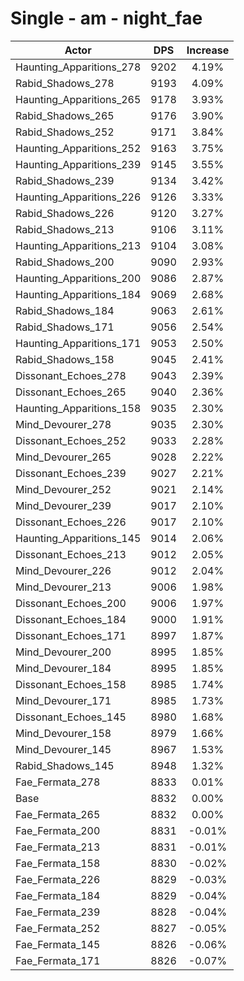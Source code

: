 # Single - am - night_fae
| Actor | DPS | Increase |
|---|:---:|:---:|
|Haunting_Apparitions_278|9202|4.19%|
|Rabid_Shadows_278|9193|4.09%|
|Haunting_Apparitions_265|9178|3.93%|
|Rabid_Shadows_265|9176|3.90%|
|Rabid_Shadows_252|9171|3.84%|
|Haunting_Apparitions_252|9163|3.75%|
|Haunting_Apparitions_239|9145|3.55%|
|Rabid_Shadows_239|9134|3.42%|
|Haunting_Apparitions_226|9126|3.33%|
|Rabid_Shadows_226|9120|3.27%|
|Rabid_Shadows_213|9106|3.11%|
|Haunting_Apparitions_213|9104|3.08%|
|Rabid_Shadows_200|9090|2.93%|
|Haunting_Apparitions_200|9086|2.87%|
|Haunting_Apparitions_184|9069|2.68%|
|Rabid_Shadows_184|9063|2.61%|
|Rabid_Shadows_171|9056|2.54%|
|Haunting_Apparitions_171|9053|2.50%|
|Rabid_Shadows_158|9045|2.41%|
|Dissonant_Echoes_278|9043|2.39%|
|Dissonant_Echoes_265|9040|2.36%|
|Haunting_Apparitions_158|9035|2.30%|
|Mind_Devourer_278|9035|2.30%|
|Dissonant_Echoes_252|9033|2.28%|
|Mind_Devourer_265|9028|2.22%|
|Dissonant_Echoes_239|9027|2.21%|
|Mind_Devourer_252|9021|2.14%|
|Mind_Devourer_239|9017|2.10%|
|Dissonant_Echoes_226|9017|2.10%|
|Haunting_Apparitions_145|9014|2.06%|
|Dissonant_Echoes_213|9012|2.05%|
|Mind_Devourer_226|9012|2.04%|
|Mind_Devourer_213|9006|1.98%|
|Dissonant_Echoes_200|9006|1.97%|
|Dissonant_Echoes_184|9000|1.91%|
|Dissonant_Echoes_171|8997|1.87%|
|Mind_Devourer_200|8995|1.85%|
|Mind_Devourer_184|8995|1.85%|
|Dissonant_Echoes_158|8985|1.74%|
|Mind_Devourer_171|8985|1.73%|
|Dissonant_Echoes_145|8980|1.68%|
|Mind_Devourer_158|8979|1.66%|
|Mind_Devourer_145|8967|1.53%|
|Rabid_Shadows_145|8948|1.32%|
|Fae_Fermata_278|8833|0.01%|
|Base|8832|0.00%|
|Fae_Fermata_265|8832|0.00%|
|Fae_Fermata_200|8831|-0.01%|
|Fae_Fermata_213|8831|-0.01%|
|Fae_Fermata_158|8830|-0.02%|
|Fae_Fermata_226|8829|-0.03%|
|Fae_Fermata_184|8829|-0.04%|
|Fae_Fermata_239|8828|-0.04%|
|Fae_Fermata_252|8827|-0.05%|
|Fae_Fermata_145|8826|-0.06%|
|Fae_Fermata_171|8826|-0.07%|
